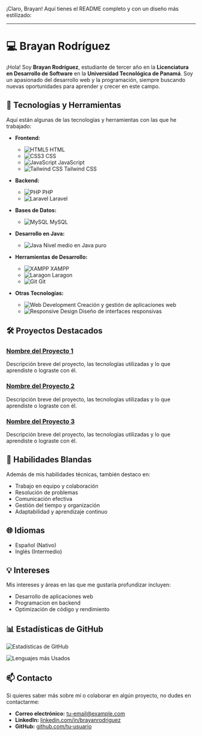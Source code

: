 ¡Claro, Brayan! Aquí tienes el README completo y con un diseño más estilizado:

---

# 💻 Brayan Rodríguez

¡Hola! Soy **Brayan Rodríguez**, estudiante de tercer año en la **Licenciatura en Desarrollo de Software** en la **Universidad Tecnológica de Panamá**. Soy un apasionado del desarrollo web y la programación, siempre buscando nuevas oportunidades para aprender y crecer en este campo.

## 🚀 Tecnologías y Herramientas

Aquí están algunas de las tecnologías y herramientas con las que he trabajado:

- **Frontend:**
  - ![HTML5](https://img.shields.io/badge/HTML5-E34F26?style=flat-square&logo=html5&logoColor=white) HTML
  - ![CSS3](https://img.shields.io/badge/CSS3-1572B6?style=flat-square&logo=css3&logoColor=white) CSS
  - ![JavaScript](https://img.shields.io/badge/JavaScript-F7DF1E?style=flat-square&logo=javascript&logoColor=black) JavaScript
  - ![Tailwind CSS](https://img.shields.io/badge/Tailwind%20CSS-38B2AC?style=flat-square&logo=tailwindcss&logoColor=white) Tailwind CSS

- **Backend:**
  - ![PHP](https://img.shields.io/badge/PHP-777BB4?style=flat-square&logo=php&logoColor=white) PHP
  - ![Laravel](https://img.shields.io/badge/Laravel-E74430?style=flat-square&logo=laravel&logoColor=white) Laravel

- **Bases de Datos:**
  - ![MySQL](https://img.shields.io/badge/MySQL-4479A1?style=flat-square&logo=mysql&logoColor=white) MySQL

- **Desarrollo en Java:**
  - ![Java](https://img.shields.io/badge/Java-007396?style=flat-square&logo=java&logoColor=white) Nivel medio en Java puro

- **Herramientas de Desarrollo:**
  - ![XAMPP](https://img.shields.io/badge/XAMPP-FB7A24?style=flat-square&logo=xampp&logoColor=white) XAMPP
  - ![Laragon](https://img.shields.io/badge/Laragon-2E2E2E?style=flat-square&logo=laragon&logoColor=white) Laragon
  - ![Git](https://img.shields.io/badge/Git-F05032?style=flat-square&logo=git&logoColor=white) Git

- **Otras Tecnologías:**
  - ![Web Development](https://img.shields.io/badge/Web%20Development-4B4B4B?style=flat-square&logo=web&logoColor=white) Creación y gestión de aplicaciones web
  - ![Responsive Design](https://img.shields.io/badge/Responsive%20Design-4B4B4B?style=flat-square&logo=responsive&logoColor=white) Diseño de interfaces responsivas


## 🛠️ Proyectos Destacados

### [Nombre del Proyecto 1](#)
Descripción breve del proyecto, las tecnologías utilizadas y lo que aprendiste o lograste con él.

### [Nombre del Proyecto 2](#)
Descripción breve del proyecto, las tecnologías utilizadas y lo que aprendiste o lograste con él.

### [Nombre del Proyecto 3](#)
Descripción breve del proyecto, las tecnologías utilizadas y lo que aprendiste o lograste con él.

## 🎯 Habilidades Blandas

Además de mis habilidades técnicas, también destaco en:

- Trabajo en equipo y colaboración
- Resolución de problemas
- Comunicación efectiva
- Gestión del tiempo y organización
- Adaptabilidad y aprendizaje continuo

## 🌐 Idiomas

- Español (Nativo)
- Inglés (Intermedio)

## 💡 Intereses

Mis intereses y áreas en las que me gustaría profundizar incluyen:

- Desarrollo de aplicaciones web
- Programacion en backend
- Optimización de código y rendimiento

## 📊 Estadísticas de GitHub

![Estadísticas de GitHub](https://github-readme-stats.vercel.app/api?username=tu-usuario&show_icons=true&theme=radical)

![Lenguajes más Usados](https://github-readme-stats.vercel.app/api/top-langs/?username=tu-usuario&layout=compact&theme=radical)

## 📫 Contacto

Si quieres saber más sobre mí o colaborar en algún proyecto, no dudes en contactarme:

- **Correo electrónico:** [tu-email@example.com](mailto:tu-email@example.com)
- **LinkedIn:** [linkedin.com/in/brayanrodriguez](https://www.linkedin.com)
- **GitHub:** [github.com/tu-usuario](https://github.com)

